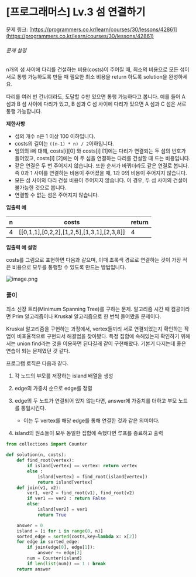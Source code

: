 # [프로그래머스] Lv.3 섬 연결하기

문제 링크: [https://programmers.co.kr/learn/courses/30/lessons/42861](https://programmers.co.kr/learn/courses/30/lessons/42861)

###### 문제 설명

n개의 섬 사이에 다리를 건설하는 비용(costs)이 주어질 때, 최소의 비용으로 모든 섬이 서로 통행 가능하도록 만들 때 필요한 최소 비용을 return 하도록 solution을 완성하세요.

다리를 여러 번 건너더라도, 도달할 수만 있으면 통행 가능하다고 봅니다. 예를 들어 A 섬과 B 섬 사이에 다리가 있고, B 섬과 C 섬 사이에 다리가 있으면 A 섬과 C 섬은 서로 통행 가능합니다.

**제한사항**

- 섬의 개수 n은 1 이상 100 이하입니다.
- costs의 길이는 `((n-1) * n) / 2`이하입니다.
- 임의의 i에 대해, costs[i][0] 와 costs[i] [1]에는 다리가 연결되는 두 섬의 번호가 들어있고, costs[i] [2]에는 이 두 섬을 연결하는 다리를 건설할 때 드는 비용입니다.
- 같은 연결은 두 번 주어지지 않습니다. 또한 순서가 바뀌더라도 같은 연결로 봅니다. 즉 0과 1 사이를 연결하는 비용이 주어졌을 때, 1과 0의 비용이 주어지지 않습니다.
- 모든 섬 사이의 다리 건설 비용이 주어지지 않습니다. 이 경우, 두 섬 사이의 건설이 불가능한 것으로 봅니다.
- 연결할 수 없는 섬은 주어지지 않습니다.

**입출력 예**

| n    | costs                                     | return |
| ---- | ----------------------------------------- | ------ |
| 4    | [[0,1,1],[0,2,2],[1,2,5],[1,3,1],[2,3,8]] | 4      |

**입출력 예 설명**

costs를 그림으로 표현하면 다음과 같으며, 이때 초록색 경로로 연결하는 것이 가장 적은 비용으로 모두를 통행할 수 있도록 만드는 방법입니다.

![image.png](https://grepp-programmers.s3.amazonaws.com/files/production/13e2952057/f2746a8c-527c-4451-9a73-42129911fe17.png)



### 풀이

  최소 신장 트리(Minimum Spanning Tree)를 구하는 문제. 알고리즘 시간 때 컴공이라면 Prim 알고리즘이나 Kruskal 알고리즘으로 한 번씩 들어봤을 문제이다. 

 Kruskal 알고리즘을 구현하는 과정에서,  vertex들끼리 서로 연결되었는지 확인하는 작업이 비효율적으로 구현되서 해결법을 찾아봤다. 특정 집합에 속해있는지 확인하기 위해서는 union find라는 것을 이용하면 된다길래 같이 구현해봤다. 기본기 다지는데 좋은 연습이 되는 문제였던 것 같다. 

프로그램 로직은 다음과 같다.

1. 각 노드의 부모를 저장하는 island 배열을 생성
2. edge의 가중치 순으로 edge를 정렬
3. edge의 두 노드가 연결되어 있지 않는다면, answer에 가중치를 더하고 부모 노드를 통일시킨다. 
   - 이는 두 vertex를 해당 edge를 통해 연결한 것과 같은 의미이다.

4. island의 원소들이 모두 동일한 집합에 속했다면 루프를 종료하고 출력

```python
from collections import Counter

def solution(n, costs):
    def find_root(vertex):
        if island[vertex] == vertex: return vertex
        else :
            island[vertex] = find_root(island[vertex])
            return island[vertex]
    def join(v1, v2):
        ver1, ver2 = find_root(v1), find_root(v2)
        if ver1 == ver2 : return False
        else:
            island[ver2] = ver1
            return True

    answer = 0
    island = [i for i in range(0, n)]
    sorted_edge = sorted(costs,key=lambda x: x[2])
    for edge in sorted_edge:
        if join(edge[0], edge[1]):
            answer += edge[2]
        num = Counter(island)
        if len(list(num)) == 1 : break
    return answer
```



